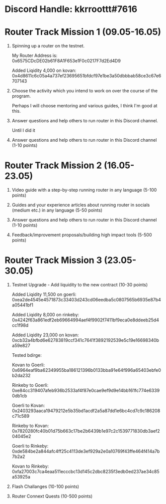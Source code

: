 # Discord Handle: kkrroottt#7616
# Router Track Mission 1 (09.05-16.05)

 1) Spinning up a router on the testnet.

     My Router Address is: 0x6575CDcDE02b61F8A1F653e1F0c0217F7d2Ed4D9
     
      Added Liqidity 4,000 on kovan: 0x4d8611c6c05a4a737ef23695651bfdcf97e1be3a50dbbbab58ce3c67e6707143

   
 2) Choose the activity which you intend to work on over the course of the program.

    Perhaps I will choose mentoring and various guides, I think I'm good at this.

 3) Answer questions and help others to run router in this Discord channel.

      Until I did it

 3) Answer questions and help others to run router in this Discord channel (1-10 points)


# Router Track Mission 2 (16.05-23.05)

 1) Video guide with a step-by-step running router in any language (5-100 points)



2) Guides and your experience articles about running router in socials (medium etc.) in any language (5-50 points)


 3) Answer questions and help others to run router in this Discord channel (1-10 points)


 4) Feedback/improvement proposals/building high impact tools (5-500 points)


# Router Track Mission 3 (23.05-30.05)

 1) Testnet Upgrade - Add liquidity to the new contract (10-30 points)
      
      Added Liqidity 11,500 on goerli: 0xea2de4545e4571873c33403d243cd06eedba5c0807565b6935e87b4a05441bf1
      
      Added Liqidity 8,000 on rinkeby: 0x4242f63a861edf2eb69664994aef4f9902f7411bf9eca0e8ddeeb25d4cc1f98d
      
      Added Liqidity 23,000 on kovan: 0xcb32a4bfbd6e62783819ccf341c7641f3892192539e5c19e16698340ba59e827
      
      Tested bdirge:
      
      Kovan to Goerli: 0x6964eaf9ba62349955ba186121396b0133bba91e64f996a65403ebfe0b2da232
      
      Rinkeby to Goerli: 0xe84cc319407afeb936b2533af4f87e0cae9ef9d9e14bb161fc774e63390db1cb

      Goerli to Kovan: 0x2403293aaca19479212e5b35bd1acdf2a5a87dd1e6bc4cd7c9c186208c71c589
      
      Rinkeby to Kovan: 0x7820280fc40b01d75b663c17be2b6439b1e97c2c1539771830db3aef204045e2
      
      Goerli to Rinkeby: 0xde584be2a844afc4ff25c4113de3ef929a2e0a10769f43ffe464f414a7b7b2a2
      
      Kovan to Rinkeby: 0xfa27003c7ca4eaa511ecccbc13d145c2dbc8235f3edb0ed237ae34c85a53925a


 2) Flash Challanges (10-100 points)

 3) Router Connext Quests (10-500 points)
